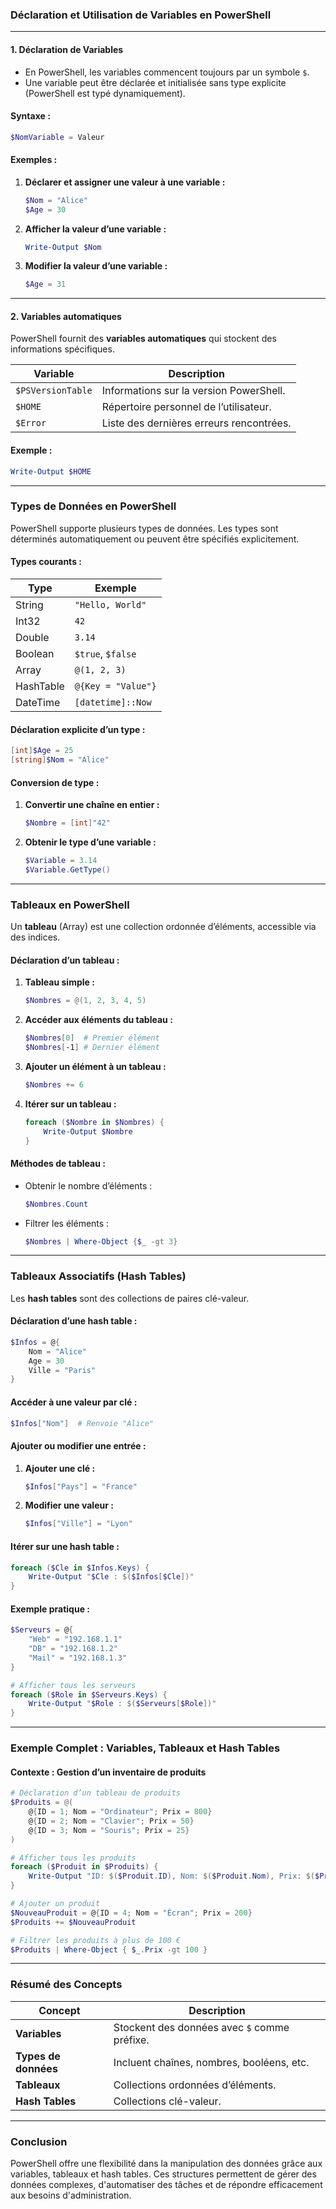 ### **Déclaration et Utilisation de Variables en PowerShell**

---

#### **1. Déclaration de Variables**

- En PowerShell, les variables commencent toujours par un symbole `$`.
- Une variable peut être déclarée et initialisée sans type explicite (PowerShell est typé dynamiquement).

#### **Syntaxe :**
```powershell
$NomVariable = Valeur
```

#### **Exemples :**
1. **Déclarer et assigner une valeur à une variable :**
   ```powershell
   $Nom = "Alice"
   $Age = 30
   ```

2. **Afficher la valeur d’une variable :**
   ```powershell
   Write-Output $Nom
   ```

3. **Modifier la valeur d’une variable :**
   ```powershell
   $Age = 31
   ```

---

#### **2. Variables automatiques**
PowerShell fournit des **variables automatiques** qui stockent des informations spécifiques.

| Variable      | Description                              |
|---------------|------------------------------------------|
| `$PSVersionTable` | Informations sur la version PowerShell. |
| `$HOME`       | Répertoire personnel de l’utilisateur.   |
| `$Error`      | Liste des dernières erreurs rencontrées. |

#### **Exemple :**
```powershell
Write-Output $HOME
```

---

### **Types de Données en PowerShell**

PowerShell supporte plusieurs types de données. Les types sont déterminés automatiquement ou peuvent être spécifiés explicitement.

#### **Types courants :**
| Type         | Exemple                        |
|--------------|--------------------------------|
| String       | `"Hello, World"`               |
| Int32        | `42`                           |
| Double       | `3.14`                         |
| Boolean      | `$true`, `$false`              |
| Array        | `@(1, 2, 3)`                   |
| HashTable    | `@{Key = "Value"}`             |
| DateTime     | `[datetime]::Now`              |

#### **Déclaration explicite d’un type :**
```powershell
[int]$Age = 25
[string]$Nom = "Alice"
```

#### **Conversion de type :**
1. **Convertir une chaîne en entier :**
   ```powershell
   $Nombre = [int]"42"
   ```

2. **Obtenir le type d’une variable :**
   ```powershell
   $Variable = 3.14
   $Variable.GetType()
   ```

---

### **Tableaux en PowerShell**

Un **tableau** (Array) est une collection ordonnée d’éléments, accessible via des indices.

#### **Déclaration d’un tableau :**
1. **Tableau simple :**
   ```powershell
   $Nombres = @(1, 2, 3, 4, 5)
   ```

2. **Accéder aux éléments du tableau :**
   ```powershell
   $Nombres[0]  # Premier élément
   $Nombres[-1] # Dernier élément
   ```

3. **Ajouter un élément à un tableau :**
   ```powershell
   $Nombres += 6
   ```

4. **Itérer sur un tableau :**
   ```powershell
   foreach ($Nombre in $Nombres) {
       Write-Output $Nombre
   }
   ```

#### **Méthodes de tableau :**
- Obtenir le nombre d’éléments :
  ```powershell
  $Nombres.Count
  ```

- Filtrer les éléments :
  ```powershell
  $Nombres | Where-Object {$_ -gt 3}
  ```

---

### **Tableaux Associatifs (Hash Tables)**

Les **hash tables** sont des collections de paires clé-valeur.

#### **Déclaration d’une hash table :**
```powershell
$Infos = @{
    Nom = "Alice"
    Age = 30
    Ville = "Paris"
}
```

#### **Accéder à une valeur par clé :**
```powershell
$Infos["Nom"]  # Renvoie "Alice"
```

#### **Ajouter ou modifier une entrée :**
1. **Ajouter une clé :**
   ```powershell
   $Infos["Pays"] = "France"
   ```

2. **Modifier une valeur :**
   ```powershell
   $Infos["Ville"] = "Lyon"
   ```

#### **Itérer sur une hash table :**
```powershell
foreach ($Cle in $Infos.Keys) {
    Write-Output "$Cle : $($Infos[$Cle])"
}
```

#### **Exemple pratique :**
```powershell
$Serveurs = @{
    "Web" = "192.168.1.1"
    "DB" = "192.168.1.2"
    "Mail" = "192.168.1.3"
}

# Afficher tous les serveurs
foreach ($Role in $Serveurs.Keys) {
    Write-Output "$Role : $($Serveurs[$Role])"
}
```

---

### **Exemple Complet : Variables, Tableaux et Hash Tables**

#### **Contexte : Gestion d’un inventaire de produits**
```powershell
# Déclaration d’un tableau de produits
$Produits = @(
    @{ID = 1; Nom = "Ordinateur"; Prix = 800}
    @{ID = 2; Nom = "Clavier"; Prix = 50}
    @{ID = 3; Nom = "Souris"; Prix = 25}
)

# Afficher tous les produits
foreach ($Produit in $Produits) {
    Write-Output "ID: $($Produit.ID), Nom: $($Produit.Nom), Prix: $($Produit.Prix)€"
}

# Ajouter un produit
$NouveauProduit = @{ID = 4; Nom = "Écran"; Prix = 200}
$Produits += $NouveauProduit

# Filtrer les produits à plus de 100 €
$Produits | Where-Object { $_.Prix -gt 100 }
```

---

### **Résumé des Concepts**

| Concept                 | Description                                   |
|-------------------------|-----------------------------------------------|
| **Variables**           | Stockent des données avec `$` comme préfixe. |
| **Types de données**    | Incluent chaînes, nombres, booléens, etc.    |
| **Tableaux**            | Collections ordonnées d’éléments.            |
| **Hash Tables**         | Collections clé-valeur.                      |

---

### **Conclusion**
PowerShell offre une flexibilité dans la manipulation des données grâce aux variables, tableaux et hash tables. Ces structures permettent de gérer des données complexes, d'automatiser des tâches et de répondre efficacement aux besoins d'administration.